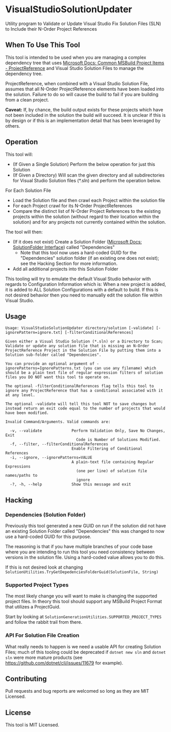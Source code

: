 # VisualStudioSolutionUpdater
Utility program to Validate or Update Visual Studio Fix Solution Files (SLN) to Include their N-Order Project References

## When To Use This Tool
This tool is intended to be used when you are managing a complex dependency tree that uses [Microsoft Docs: Common MSBuild Project Items - ProjectReference](https://docs.microsoft.com/en-us/visualstudio/msbuild/common-msbuild-project-items?view=vs-2017#projectreference) and Visual Studio Solution Files to manage the dependency tree.

ProjectReference, when combined with a Visual Studio Solution File, assumes that all N-Order ProjectReference elements have been loaded into the solution. Failure to do so will cause the build to fail if you are building from a clean project.

**Caveat:** If, by chance, the build output exists for these projects which have not been included in the solution the build will succeed. It is unclear if this is by design or if this is an implementation detail that has been leveraged by others.

## Operation
This tool will:

* (If Given a Single Solution) Perform the below operation for just this Solution
* (If Given a Directory) Will scan the given directory and all subdirectories for Visual Studio Solution files (*.sln) and perform the operation below.

For Each Solution File
* Load the Solution file and then crawl each Project within the solution file
* For each Project crawl for its N-Order ProjectReferences
* Compare the distinct list of N-Order Project References to the existing projects within the solution (without regard to their location within the solution) and for any projects not currently contained within the solution.

The tool will then:
* (If it does not exist) Create a Solution Folder ([Microsoft Docs: SolutionFolder Interface](https://docs.microsoft.com/en-us/dotnet/api/envdte80.solutionfolder?view=visualstudiosdk-2017)) called "Dependencies"
    * Note that this tool now uses a hard-coded GUID for the "Dependencies" solution folder (if an existing one does not exist); see the Hacking Section for more information.
* Add all additional projects into this Solution Folder

This tooling will try to emulate the default Visual Studio behavior with regards to Configuration Information which is: When a new project is added, it is added to ALL Solution Configurations with a default to build. If this is not desired behavior then you need to manually edit the solution file within Visual Studio.

## Usage
```
Usage: VisualStudioSolutionUpdater directory/solution [-validate] [-ignorePattern=ignore.txt] [-filterConditionalReferences]

Given either a Visual Studio Solution (*.sln) or a Directory to Scan; Validate or update any solution file that is missing an N-Order ProjectReference Project in the Solution File by putting them into a Solution sub-folder called "Dependencies".

You can provide an optional argument of -ignorePatterns=IgnorePatterns.txt (you can use any filename) which should be a plain text file of regular expression filters of solution files you DO NOT want this tool to operate on.

The optional -filterConditionalReferences flag tells this tool to ignore any ProjectReference that has a conditional associated with it at any level.

The optional -validate will tell this tool NOT to save changes but instead return an exit code equal to the number of projects that would have been modified.

Invalid Command/Arguments. Valid commands are:

  -v, --validate             Perform Validation Only, Save No Changes, Exit
                               Code is Number of Solutions Modified.
  -f, --filter, --filterConditionalReferences
                             Enable Filtering of Conditional References
  -i, --ignore, --ignorePatterns=VALUE
                             A plain-text file containing Regular Expressions
                               (one per line) of solution file names/paths to
                               ignore
  -?, -h, --help             Show this message and exit
```

## Hacking
### Dependencies (Solution Folder)
Previously this tool generated a new GUID on run if the solution did not have an existing Solution Folder called "Dependencies" this was changed to now use a hard-coded GUID for this purpose.

The reasoning is that if you have multiple branches of your code base where you are intending to run this tool you need consistency between versions in the solution file. Using a hard-coded value allows you to do this.

If this is not desired look at changing `SolutionUtilities.TryGetDepedenciesFolderGuid(SolutionFile, String)`

### Supported Project Types
The most likely change you will want to make is changing the supported project files. In theory this tool should support any MSBuild Project Format that utilizes a ProjectGuid.

Start by looking at `SolutionGenerationUtilities.SUPPORTED_PROJECT_TYPES` and follow the rabbit trail from there.

### API For Solution File Creation
What really needs to happen is we need a usable API for creating Solution Files; much of this tooling could be deprecated if `dotnet new sln` and `dotnet sln` were more mature products (see https://github.com/dotnet/cli/issues/11679 for example).

## Contributing
Pull requests and bug reports are welcomed so long as they are MIT Licensed.

## License
This tool is MIT Licensed.
